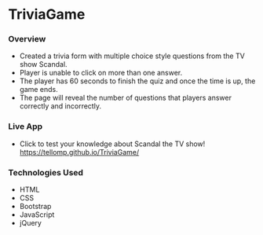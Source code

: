 # TriviaGame

### Overview
* Created a trivia form with multiple choice style questions from the TV show Scandal.
* Player is unable to click on more than one answer. 
* The player has 60 seconds to finish the quiz and once the time is up, the game ends. 
* The page will reveal the number of questions that players answer correctly and incorrectly.

### Live App
* Click to test your knowledge about Scandal the TV show! https://tellomp.github.io/TriviaGame/

### Technologies Used
* HTML
* CSS
* Bootstrap
* JavaScript
* jQuery
